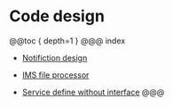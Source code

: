 # Code design
@@toc { depth=1 }
@@@ index

* [Notifiction design](notification/index.md)

* [IMS file processor](imsprocessor/index.md)

* [Service define without interface](serviceImpl/index.md)
@@@